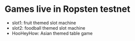 # Games live in Ropsten testnet

<ul>
  <li>slot1: fruit themed slot machine</li>
  <li>slot2: foodball themed slot machine</li>
  <li>HooHeyHow: Asian themed table game</li>
</ul>

